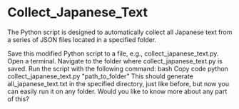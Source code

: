 # Collect_Japanese_Text
The Python script is designed to automatically collect all Japanese text from a series of JSON files located in a specified folder.

Save this modified Python script to a file, e.g., collect_japanese_text.py.
Open a terminal.
Navigate to the folder where collect_japanese_text.py is saved.
Run the script with the following command:
bash
Copy code
python collect_japanese_text.py "path_to_folder"
This should generate all_japanese_text.txt in the specified directory, just like before, but now you can easily run it on any folder. Would you like to know more about any part of this?
